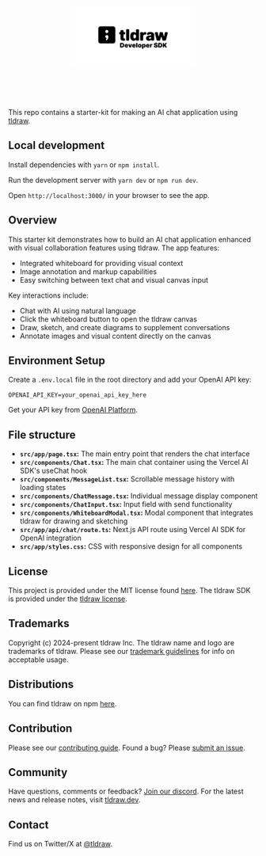 <div alt style="text-align: center; transform: scale(.5);">
	<picture>
		<source media="(prefers-color-scheme: dark)" srcset="https://raw.githubusercontent.com/tldraw/tldraw/main/assets/github-hero-dark.png" />
		<img alt="tldraw" src="https://raw.githubusercontent.com/tldraw/tldraw/main/assets/github-hero-light.png" />
	</picture>
</div>

This repo contains a starter-kit for making an AI chat application using [tldraw](https://github.com/tldraw/tldraw).

## Local development

Install dependencies with `yarn` or `npm install`.

Run the development server with `yarn dev` or `npm run dev`.

Open `http://localhost:3000/` in your browser to see the app.

## Overview

This starter kit demonstrates how to build an AI chat application enhanced with visual collaboration features using tldraw. The app features:

- Integrated whiteboard for providing visual context
- Image annotation and markup capabilities
- Easy switching between text chat and visual canvas input

Key interactions include:

- Chat with AI using natural language
- Click the whiteboard button to open the tldraw canvas
- Draw, sketch, and create diagrams to supplement conversations
- Annotate images and visual content directly on the canvas

## Environment Setup

Create a `.env.local` file in the root directory and add your OpenAI API key:

```
OPENAI_API_KEY=your_openai_api_key_here
```

Get your API key from [OpenAI Platform](https://platform.openai.com/account/api-keys).

## File structure

- **`src/app/page.tsx`:** The main entry point that renders the chat interface
- **`src/components/Chat.tsx`:** The main chat container using the Vercel AI SDK's useChat hook
- **`src/components/MessageList.tsx`:** Scrollable message history with loading states
- **`src/components/ChatMessage.tsx`:** Individual message display component
- **`src/components/ChatInput.tsx`:** Input field with send functionality
- **`src/components/WhiteboardModal.tsx`:** Modal component that integrates tldraw for drawing and sketching
- **`src/app/api/chat/route.ts`:** Next.js API route using Vercel AI SDK for OpenAI integration
- **`src/app/styles.css`:** CSS with responsive design for all components

## License

This project is provided under the MIT license found [here](https://github.com/tldraw/nextjs-template/blob/main/LICENSE.md). The tldraw SDK is provided under the [tldraw license](https://github.com/tldraw/tldraw/blob/main/LICENSE.md).

## Trademarks

Copyright (c) 2024-present tldraw Inc. The tldraw name and logo are trademarks of tldraw. Please see our [trademark guidelines](https://github.com/tldraw/tldraw/blob/main/TRADEMARKS.md) for info on acceptable usage.

## Distributions

You can find tldraw on npm [here](https://www.npmjs.com/package/@tldraw/tldraw?activeTab=versions).

## Contribution

Please see our [contributing guide](https://github.com/tldraw/tldraw/blob/main/CONTRIBUTING.md). Found a bug? Please [submit an issue](https://github.com/tldraw/tldraw/issues/new).

## Community

Have questions, comments or feedback? [Join our discord](https://discord.tldraw.com/?utm_source=github&utm_medium=readme&utm_campaign=sociallink). For the latest news and release notes, visit [tldraw.dev](https://tldraw.dev).

## Contact

Find us on Twitter/X at [@tldraw](https://twitter.com/tldraw).
